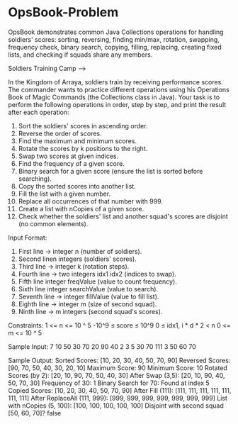# OpsBook-Problem
OpsBook demonstrates common Java Collections operations for handling soldiers' scores: sorting, reversing, finding min/max, rotation, swapping, frequency check, binary search, copying, filling, replacing, creating fixed lists, and checking if squads share any members.

Soldiers Training Camp -->

In the Kingdom of Arraya, soldiers train by receiving performance scores. The commander wants to practice different operations using his Operations Book of Magic Commands (the Collections class in Java).
Your task is to perform the following operations in order, step by step, and print the result after each operation:
1. Sort the soldiers' scores in ascending order.
2. Reverse the order of scores.
3. Find the maximum and minimum scores.
4. Rotate the scores by k positions to the right.
5. Swap two scores at given indices.
6. Find the frequency of a given score.
7. Binary search for a given score (ensure the list is sorted before searching).
8. Copy the sorted scores into another list.
9. Fill the list with a given number.
10. Replace all occurrences of that number with 999.
11. Create a list with nCopies of a given score.
12. Check whether the soldiers' list and another squad's scores are disjoint (no common elements).

Input Format:
1. First line → integer n (number of soldiers).
2. Second linen integers (soldiers' scores).
3. Third line → integer k (rotation steps).
4. Fourth line → two integers idx1 idx2 (indices to swap).
5. Fifth line integer freqValue (value to count frequency).
6. Sixth line integer searchValue (value to search).
7. Seventh line → integer fillValue (value to fill list).
8. Eighth line → integer m (size of second squad).
9. Ninth line → m integers (second squad's scores).
   
Constraints:
1 <= n <= 10 ^ 5
-10^9 ≤ score ≤ 10^9
0 ≤ idx1, i * d * 2 < n
0 <= m <= 10 ^ 5

Sample Input:
7
10 50 30 70 20 90 40
2
3 5
30
70
111
3
50 60 70

Sample Output:
Sorted Scores: [10, 20, 30, 40, 50, 70, 90]
Reversed Scores: [90, 70, 50, 40, 30, 20, 10]
Maximum Score: 90
Minimum Score: 10
Rotated Scores (by 2): [20, 10, 90, 70, 50, 40, 30]
After Swap (3,5): [20, 10, 90, 40, 50, 70, 30]
Frequency of 30: 1
Binary Search for 70: Found at index 5
Copied Scores: [10, 20, 30, 40, 50, 70, 90]
After Fill (111): [111, 111, 111, 111, 111, 111, 111]
After ReplaceAll (111, 999): [999, 999, 999, 999, 999, 999, 999]
List with nCopies (5, 100): [100, 100, 100, 100, 100]
Disjoint with second squad [50, 60, 70]? false


